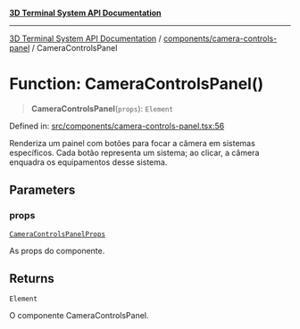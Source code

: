 [**3D Terminal System API Documentation**](../../../README.md)

***

[3D Terminal System API Documentation](../../../README.md) / [components/camera-controls-panel](../README.md) / CameraControlsPanel

# Function: CameraControlsPanel()

> **CameraControlsPanel**(`props`): `Element`

Defined in: [src/components/camera-controls-panel.tsx:56](https://github.com/Dicommunitas/ThreeJS_Terminal_3D/blob/f5c93cd9cb50877abddbfdd17b8806f71c23b36b/src/components/camera-controls-panel.tsx#L56)

Renderiza um painel com botões para focar a câmera em sistemas específicos.
Cada botão representa um sistema; ao clicar, a câmera enquadra os equipamentos desse sistema.

## Parameters

### props

[`CameraControlsPanelProps`](../interfaces/CameraControlsPanelProps.md)

As props do componente.

## Returns

`Element`

O componente CameraControlsPanel.
